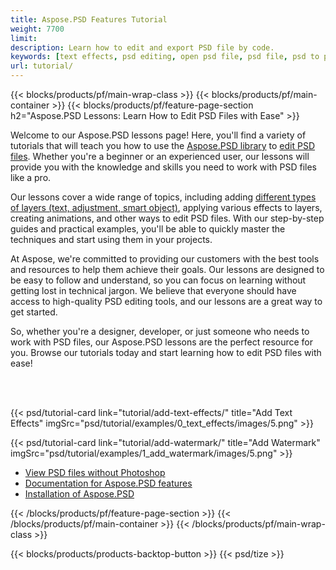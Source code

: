 ```yaml
---
title: Aspose.PSD Features Tutorial
weight: 7700
limit: 
description: Learn how to edit and export PSD file by code.
keywords: [text effects, psd editing, open psd file, psd file, psd to png, psd file format, PSD API, Aspose.PSD library, Aspose.PSD tutorial]
url: tutorial/
---
```


{{< blocks/products/pf/main-wrap-class >}}
{{< blocks/products/pf/main-container >}}
{{< blocks/products/pf/feature-page-section h2="Aspose.PSD Lessons: Learn How to Edit PSD Files with Ease" >}}

<p>
Welcome to our Aspose.PSD lessons page! Here, you'll find a variety of tutorials that will teach you how to use the <a href="https://www.nuget.org/packages/Aspose.PSD">Aspose.PSD library</a> to <a href="https://products.aspose.app/psd/editor/">edit PSD files</a>. Whether you're a beginner or an experienced user, our lessons will provide you with the knowledge and skills you need to work with PSD files like a pro.</p>
<p>
Our lessons cover a wide range of topics, including adding <a href="https://docs.aspose.com/psd/net/layers-and-mask-information-section/">different types of layers (text, adjustment, smart object)</a>, applying various effects to layers, creating animations, and other ways to edit PSD files. With our step-by-step guides and practical examples, you'll be able to quickly master the techniques and start using them in your projects.</p>
<p>
At Aspose, we're committed to providing our customers with the best tools and resources to help them achieve their goals. Our lessons are designed to be easy to follow and understand, so you can focus on learning without getting lost in technical jargon. We believe that everyone should have access to high-quality PSD editing tools, and our lessons are a great way to get started.</p>
<p>
So, whether you're a designer, developer, or just someone who needs to work with PSD files, our Aspose.PSD lessons are the perfect resource for you. Browse our tutorials today and start learning how to edit PSD files with ease!</p>

<br />
<br />

{{< psd/tutorial-card link="tutorial/add-text-effects/" title="Add Text Effects" imgSrc="psd/tutorial/examples/0_text_effects/images/5.png" >}}

{{< psd/tutorial-card link="tutorial/add-watermark/" title="Add Watermark" imgSrc="psd/tutorial/examples/1_add_watermark/images/5.png" >}}


<div class="code-sample">
    <ul class="link-list">
        <li class="link-item"><a href="https://products.aspose.com/psd/view/">View PSD files without Photoshop</a></li>
        <li class="link-item"><a href="https://docs.aspose.com/psd/net/features/">Documentation for Aspose.PSD features</a></li>
        <li class="link-item"><a href="https://docs.aspose.com/psd/net/installation/">Installation of Aspose.PSD</a></li>
    </ul>
</div>


{{< /blocks/products/pf/feature-page-section >}}
{{< /blocks/products/pf/main-container >}}
{{< /blocks/products/pf/main-wrap-class >}}

{{< blocks/products/products-backtop-button >}}
{{< psd/tize >}}
